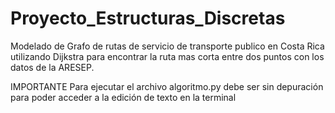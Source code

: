 # Proyecto_Estructuras_Discretas
Modelado de Grafo de rutas de servicio de transporte publico en Costa Rica utilizando Dijkstra para encontrar la ruta mas corta entre dos puntos con los datos de la ARESEP. 

IMPORTANTE
Para ejecutar el archivo algoritmo.py debe ser sin depuración para poder acceder a la edición de texto en la terminal
